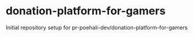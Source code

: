 # donation-platform-for-gamers

Initial repository setup for pr-poehali-dev/donation-platform-for-gamers